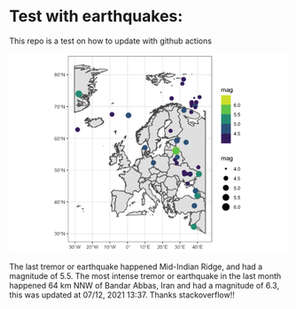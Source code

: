 <!-- README.md is generated from README.Rmd. Please edit that file -->

Test with earthquakes:
======================

This repo is a test on how to update with github actions

![](man/figures/README-unnamed-chunk-2-1.png)

The last tremor or earthquake happened Mid-Indian Ridge, and had a
magnitude of 5.5. The most intense tremor or earthquake in the last
month happened 64 km NNW of Bandar Abbas, Iran and had a magnitude of
6.3, this was updated at 07/12, 2021 13:37. Thanks stackoverflow!!
